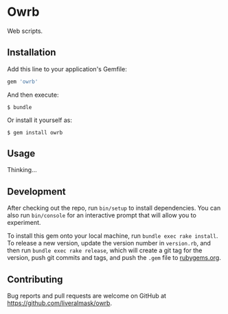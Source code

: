 # Owrb

Web scripts.

## Installation

Add this line to your application's Gemfile:

```ruby
gem 'owrb'
```

And then execute:

    $ bundle

Or install it yourself as:

    $ gem install owrb

## Usage

Thinking...

## Development

After checking out the repo, run `bin/setup` to install dependencies. You can also run `bin/console` for an interactive prompt that will allow you to experiment.

To install this gem onto your local machine, run `bundle exec rake install`. To release a new version, update the version number in `version.rb`, and then run `bundle exec rake release`, which will create a git tag for the version, push git commits and tags, and push the `.gem` file to [rubygems.org](https://rubygems.org).

## Contributing

Bug reports and pull requests are welcome on GitHub at https://github.com/liveralmask/owrb.

